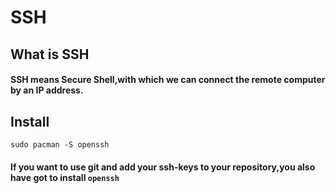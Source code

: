 # SSH

## What is SSH
#### SSH means Secure Shell,with which we can connect the remote computer by an IP address.

## Install
```
sudo pacman -S openssh
```
#### If you want to use git and add your ssh-keys to your repository,you also have got to install `openssh`
